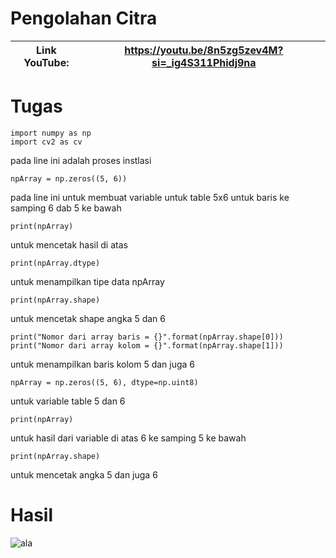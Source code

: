 # Pengolahan Citra

| Link YouTube: |  https://youtu.be/8n5zg5zev4M?si=_ig4S311Phidj9na |
| --- | --- |


# Tugas 

```
import numpy as np
import cv2 as cv
```
pada line ini adalah proses instlasi

```
npArray = np.zeros((5, 6))
```
pada line ini untuk membuat variable untuk table 5x6 untuk baris ke samping 6 dab 5 ke bawah


```
print(npArray)
```
untuk mencetak hasil di atas

```
print(npArray.dtype)
```

untuk menampilkan tipe data npArray

```
print(npArray.shape)
```

untuk mencetak shape angka 5 dan 6 

```
print("Nomor dari array baris = {}".format(npArray.shape[0]))
print("Nomor dari array kolom = {}".format(npArray.shape[1]))
```

untuk menampilkan baris kolom 5 dan juga 6

```
npArray = np.zeros((5, 6), dtype=np.uint8)
```
untuk variable table 5 dan 6
```
print(npArray)
```
untuk  hasil dari variable di atas 6 ke samping 5 ke bawah
```
print(npArray.shape)
```
untuk mencetak angka 5 dan juga 6

# Hasil

![ala](https://github.com/muhammadzidanfadilah/Pengolahan_Citra/assets/115553474/389c4c9f-0ebd-40a1-895e-502660d1eb2d)
